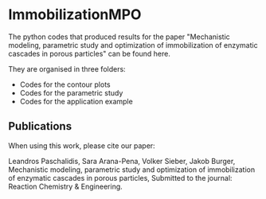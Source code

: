 # ImmobilizationMPO

The python codes that produced results for the paper "Mechanistic modeling, parametric study and optimization of immobilization of enzymatic cascades in porous particles" can be found here. 

They are organised in three folders: 
  - Codes for the contour plots
  - Codes for the parametric study
  - Codes for the application example

## Publications
When using this work, please cite our paper:

Leandros Paschalidis, Sara Arana-Pena, Volker Sieber, Jakob Burger,
Mechanistic modeling, parametric study and optimization of immobilization of enzymatic cascades in porous particles,
Submitted to the journal: Reaction Chemistry & Engineering. 
